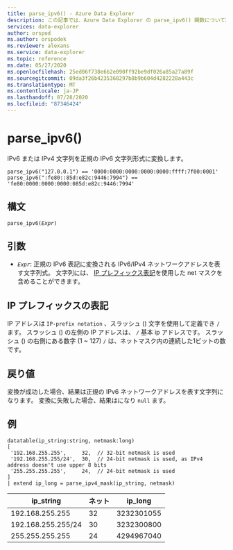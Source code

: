 ```yaml
---
title: parse_ipv6() - Azure Data Explorer
description: この記事では、Azure Data Explorer の parse_ipv6() 関数について説明します。
services: data-explorer
author: orspod
ms.author: orspodek
ms.reviewer: alexans
ms.service: data-explorer
ms.topic: reference
ms.date: 05/27/2020
ms.openlocfilehash: 25ed06f738e6b2e090ff92be9df026a85a27a89f
ms.sourcegitcommit: 09da3f26b4235368297b8b9b604d4282228a443c
ms.translationtype: MT
ms.contentlocale: ja-JP
ms.lasthandoff: 07/28/2020
ms.locfileid: "87346424"
---
```

# <a name="parse_ipv6"></a>parse_ipv6()

IPv6 または IPv4 文字列を正規の IPv6 文字列形式に変換します。

```kusto
parse_ipv6("127.0.0.1") == '0000:0000:0000:0000:0000:ffff:7f00:0001'
parse_ipv6(":fe80::85d:e82c:9446:7994") == 'fe80:0000:0000:0000:085d:e82c:9446:7994'
```

## <a name="syntax"></a>構文

`parse_ipv6(`*`Expr`*`)`

## <a name="arguments"></a>引数

* *`Expr`*: 正規の IPv6 表記に変換される IPv6/IPv4 ネットワークアドレスを表す文字列式。 文字列には、 [IP プレフィックス表記](#ip-prefix-notation)を使用した net マスクを含めることができます。

## <a name="ip-prefix-notation"></a>IP プレフィックスの表記

IP アドレスは `IP-prefix notation` 、スラッシュ () 文字を使用して定義でき `/` ます。
スラッシュ () の左側の IP アドレスは、 `/` 基本 ip アドレスです。 スラッシュ () の右側にある数字 (1 ~ 127) `/` は、ネットマスク内の連続した1ビットの数です。

## <a name="returns"></a>戻り値

変換が成功した場合、結果は正規の IPv6 ネットワークアドレスを表す文字列になります。
変換に失敗した場合、結果はになり `null` ます。

## <a name="example"></a>例

<!-- csl: https://help.kusto.windows.net/Samples -->
```kusto
datatable(ip_string:string, netmask:long)
[
 '192.168.255.255',     32,  // 32-bit netmask is used
 '192.168.255.255/24',  30,  // 24-bit netmask is used, as IPv4 address doesn't use upper 8 bits
 '255.255.255.255',     24,  // 24-bit netmask is used
]
| extend ip_long = parse_ipv4_mask(ip_string, netmask)
```

|ip_string|ネット|ip_long|
|---|---|---|
|192.168.255.255|32|3232301055|
|192.168.255.255/24|30|3232300800|
|255.255.255.255|24|4294967040|


